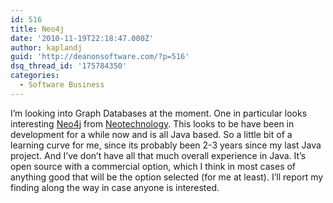 ```yaml
---
id: 516
title: Neo4j
date: '2010-11-19T22:18:47.000Z'
author: kaplandj
guid: 'http://deanonsoftware.com/?p=516'
dsq_thread_id: '175784350'
categories:
  - Software Business
---
```

I’m looking into Graph Databases at the moment. One in particular looks interesting [Neo4j](http://neo4j.org/) from [Neotechnology](http://neotechnology.com/). This looks to be have been in development for a while now and is all Java based. So a little bit of a learning curve for me, since its probably been 2-3 years since my last Java project. And I’ve don’t have all that much overall experience in Java. It’s open source with a commercial option, which I think in most cases of anything good that will be the option selected (for me at least). I’ll report my finding along the way in case anyone is interested.
